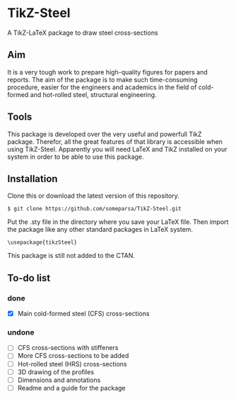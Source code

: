 # TikZ-Steel
A TikZ-LaTeX package to draw steel cross-sections

## Aim
It is a very tough work to prepare high-quality figures for papers and reports. The aim of the package is to make such time-consuming procedure, easier for the engineers and academics in the field of cold-formed and hot-rolled steel, structural engineering.

## Tools
This package is developed over the very useful and powerfull TikZ package. Therefor, all the great features of that library is accessible when using TikZ-Steel. Apparently you will need LaTeX and TikZ installed on your system in order to be able to use this package.

## Installation
Clone this or download the latest version of this repository.

`$ git clone https://github.com/someparsa/TikZ-Steel.git`

Put the .sty file in the directory where you save your LaTeX file. Then import the package like any other standard packages in LaTeX system.

`\usepackage{tikzSteel}`

This package is still not added to the CTAN.

## To-do list

### done
- [x] Main cold-formed steel (CFS) cross-sections

### undone
- [ ] CFS cross-sections with stiffeners
- [ ] More CFS cross-sections to be added
- [ ] Hot-rolled steel (HRS) cross-sections
- [ ] 3D drawing of the profiles
- [ ] Dimensions and annotations
- [ ] Readme and a guide for the package
